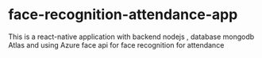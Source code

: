 # face-recognition-attendance-app
This is a react-native application with backend nodejs , database mongodb Atlas and using Azure face api for face recognition for attendance
